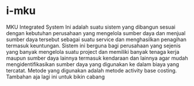 # i-mku
MKU Integrated System
Ini adalah suatu sistem yang dibangun sesuai dengan kebutuhan perusahaan yang mengelola sumber daya dan menjual sumber daya tersebut sebagai suatu service dan menghasilkan penagihan termasuk keuntungan.
Sistem ini berguna bagi perusahaan yang sejenis yang banyak mengelola suatu project dan memiliki banyak tenaga kerja maupun sumber daya lainnya termasuk kendaraan dan lainnya agar mudah mengidentifikasikan sumber daya yang digunakan ke dalam biaya yang tercatat. Metode yang digunakan adalah metode activity base costing. Tambahan aja lagi ini untuk bikin cabang

